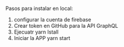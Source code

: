 Pasos para instalar en local:
1. configurar la cuenta de firebase
2. Crear token en GitHub para la API GraphQL
3. Ejecuatr 
  yarn Istall
4. Iniciar la APP
 yarn start
